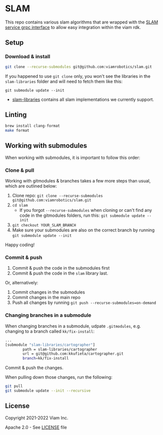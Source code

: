 # SLAM

This repo contains various slam algorithms that are wrapped with the [SLAM service grpc interface](https://github.com/viamrobotics/rdk/tree/main/proto/api/service/slam/v1) to allow easy integration within the viam rdk.

## Setup

### Download & install
```bash
git clone --recurse-submodules git@github.com:viamrobotics/slam.git
```

If you happened to use `git clone` only, you won't see the libraries in the `slam-libraries` folder and will need to fetch them like this:

`git submodule update --init`

* [slam-libraries](./slam-libraries) contains all slam implementations we currently support.

## Linting

```bash
brew install clang-format
make format
```

## Working with submodules
When working with submodules, it is important to follow this order:

### Clone & pull
Working with gitmodules & branches takes a few more steps than usual, which are outlined below:


1. Clone repo: `git clone --recurse-submodules git@github.com:viamrobotics/slam.git`
2. `cd slam`
    * If you forgot `--recurse-submodules` when cloning or can't find any code in the gitmodules folders, run this: `git submodule update --init`
2. `git checkout YOUR_SLAM_BRANCH`
3. Make sure your submodules are also on the correct branch by running `git submodule update --init`

Happy coding!

### Commit & push
1. Commit & push the code in the submodules first
2. Commit & push the code in the `slam` library last.

Or, alternatively:
1. Commit changes in the submodules
1. Commit changes in the main repo
1. Push all changes by running `git push --recurse-submodules=on-demand`

### Changing branches in a submodule
When changing branches in a submodule, udpate `.gitmodules`, e.g. changing to a branch called `kk/fix-install`:

```bash
...
[submodule "slam-libraries/cartographer"]
        path = slam-libraries/cartographer
        url = git@github.com:kkufieta/cartographer.git
        branch=kk/fix-install
```

Commit & push the changes.

When pulling down those changes, run the following:
```bash
git pull
git submodule update --init --recursive
```

## License
Copyright 2021-2022 Viam Inc.

Apache 2.0 - See [LICENSE](https://github.com/viamrobotics/slam/blob/main/LICENSE) file
